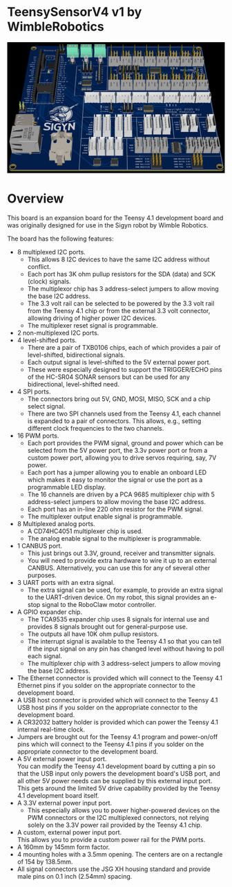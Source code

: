 # TeensySensorV4 v1 by WimbleRobotics

![alt text](Media/TeensySensorV43DTilted.png)

# Overview
This board is an expansion board for the Teensy 4.1 development board and was originally designed for use in the Sigyn robot by Wimble Robotics.

The board has the following features:
* 8 multiplexed I2C ports.  
  * This allows 8 I2C devices to have the same I2C address without conflict.
  * Each port has 3K ohm pullup resistors for the SDA (data) and SCK (clock) signals.
  * The multiplexor chip has 3 address-select jumpers to allow moving the base I2C address.
  * The 3.3 volt rail can be selected to be powered by the 3.3 volt rail from the Teensy 4.1 chip or from the external 3.3 volt connector, allowing driving of higher power I2C devices.
  * The multiplexer reset signal is programmable.
* 2 non-multiplexed I2C ports.
* 4 level-shifted ports.  
  * There are a pair of TXB0106 chips, each of which provides a pair of level-shifted, bidirectional signals.
  * Each output signal is level-shifted to the 5V external power port.
  * These were especially designed to support the TRIGGER/ECHO pins of the HC-SR04 SONAR sensors but can be used for any bidirectional, level-shifted need.
* 4 SPI ports. 
  * The connectors bring out 5V, GND, MOSI, MISO, SCK and a chip select signal.
  * There are two SPI channels used from the Teensy 4.1, each channel is expanded to a pair of connectors. This allows, e.g., setting different clock frequencies to the two channels.
* 16 PWM ports.  
  * Each port provides the PWM signal, ground and power which can be selected from the 5V power port, the 3.3v power port or from a custom power port, allowing you to drive servos requiring, say, 7V power.
  * Each port has a jumper allowing you to enable an onboard LED which makes it easy to monitor the signal or use the port as a programmable LED display.
  * The 16 channels are driven by a PCA 9685 multiplexer chip with 5 address-select jumpers to allow moving the base I2C address.
  * Each port has an in-line 220 ohm resistor for the PWM signal.
  * The multiplexer output enable signal is programmable. 
* 8 Multiplexed analog ports.
  * A CD74HC4051 multiplexer chip is used.
  * The analog enable signal to the multiplexer is programmable.
* 1 CANBUS port.  
  * This just brings out 3.3V, ground, receiver and transmitter signals. 
  * You will need to provide extra hardware to wire it up to an external CANBUS.
  Alternatively, you can use this for any of several other purposes.
* 3 UART ports with an extra signal.  
  * The extra signal can be used, for example, to provide an extra signal to the UART-driven device. On my robot, this signal provides an e-stop signal to the RoboClaw motor controller.
* A GPIO expander chip.
  * The TCA9535 expander chip uses 8 signals for internal use and provides 8 signals brought out for general-purpose use.
  * The outputs all have 10K ohm pullup resistors.
  * The interrupt signal is available to the Teensy 4.1 so that you can tell if the input signal on any pin has changed level without having to poll each signal.
  * The multiplexer chip with 3 address-select jumpers to allow moving the base I2C address.
* The Ethernet connector is provided which will connect to the Teensy 4.1 Ethernet pins if you solder on the appropriate connector to the development board.
* A USB host connector is provided which will connect to the Teensy 4.1 USB host pins if you solder on the appropriate connector to the development board.
* A CR32032 battery holder is provided which can power the Teensy 4.1 internal real-time clock.
* Jumpers are brought out for the Teensy 4.1 program and power-on/off pins which will connect to the Teensy 4.1 pins if you solder on the appropriate connector to the development board.
* A 5V external power input port.  
  You can modify the Teensy 4.1 development board by cutting a pin so that the USB input only powers the development board's USB port, and all other 5V power needs can be supplied by this external input port. This gets around the limited 5V drive capability provided by the Teensy 4.1 development board itself.
* A 3.3V external power input port.
    * This especially allows you to power higher-powered devices on the PWM connectors or the I2C multiplexed connectors, not relying solely on the 3.3V power rail provided by the Teensy 4.1 chip.
* A custom, external power input port.  
  This allows you to provide a custom power rail for the PWM ports.
* A 160mm by 145mm form factor.
* 4 mounting holes with a 3.5mm opening. The centers are on a rectangle of 154 by 138.5mm.
* All signal connectors use the JSG XH housing standard and provide male pins on 0.1 inch (2.54mm) spacing.
